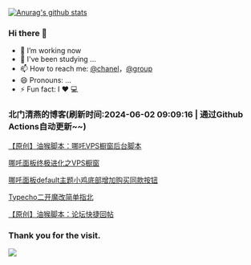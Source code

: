 [![Anurag's github stats](https://github-readme-stats.vercel.app/api?username=bmqy)](https://github.com/anuraghazra/github-readme-stats)
### Hi there 👋
- 🔭 I’m working now
- 🌱 I've been studying ...
- 📫 How to reach me: [@chanel](https://t.me/tcbmqy)，[@group](https://t.me/tgbmqy)
- 😄 Pronouns: ...
- ⚡ Fun fact:  I ❤️ 💻

<!--START_SECTION:bmqy-->

### 北门清燕的博客(刷新时间:2024-06-02 09:09:16 | 通过Github Actions自动更新~~)

[【原创】油猴脚本：哪吒VPS橱窗后台脚本](https://www.bmqy.net/posts/2024-05-20-%E5%8E%9F%E5%88%9B%E6%B2%B9%E7%8C%B4%E8%84%9A%E6%9C%AC%E5%93%AA%E5%90%92vps%E6%A9%B1%E7%AA%97%E5%90%8E%E5%8F%B0%E8%84%9A%E6%9C%AC/)

[哪吒面板终极进化之VPS橱窗](https://www.bmqy.net/posts/2024-05-13-%E5%93%AA%E5%90%92%E9%9D%A2%E6%9D%BF%E7%BB%88%E6%9E%81%E8%BF%9B%E5%8C%96%E4%B9%8Bvps%E6%A9%B1%E7%AA%97/)

[哪吒面板default主题小鸡底部增加购买同款按钮](https://www.bmqy.net/posts/2024-05-08-%E5%93%AA%E5%90%92%E9%9D%A2%E6%9D%BFdefault%E4%B8%BB%E9%A2%98%E5%B0%8F%E9%B8%A1%E5%BA%95%E9%83%A8%E5%A2%9E%E5%8A%A0%E8%B4%AD%E4%B9%B0%E5%90%8C%E6%AC%BE%E6%8C%89%E9%92%AE/)

[Typecho二开魔改简单指北](https://www.bmqy.net/posts/2024-04-15-typecho%E4%BA%8C%E5%BC%80%E9%AD%94%E6%94%B9%E7%AE%80%E5%8D%95%E6%8C%87%E5%8C%97/)

[【原创】油猴脚本：论坛快捷回帖](https://www.bmqy.net/posts/2024-03-15-%E5%8E%9F%E5%88%9B%E6%B2%B9%E7%8C%B4%E8%84%9A%E6%9C%AC%E8%AE%BA%E5%9D%9B%E5%BF%AB%E6%8D%B7%E5%9B%9E%E5%B8%96/)

<!--END_SECTION:bmqy-->

### Thank you for the visit.
![](http://profile-counter.glitch.me/bmqy/count.svg)
